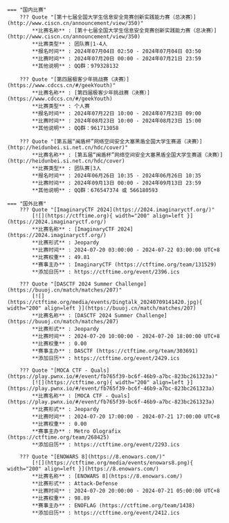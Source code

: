     === "国内比赛"
        ??? Quote "[第十七届全国大学生信息安全竞赛创新实践能力赛（总决赛）](http://www.ciscn.cn/announcement/view/350)"  
            **比赛名称** : [第十七届全国大学生信息安全竞赛创新实践能力赛（总决赛）](http://www.ciscn.cn/announcement/view/350)  
            **比赛类型** : 团队赛|1-4人  
            **报名时间** : 2024年07月04日 02:50 - 2024年07月04日 03:50  
            **比赛时间** : 2024年07月20日 00:00 - 2024年07月21日 23:59  
            **其他说明** : QQ群：979328132  
            
        ??? Quote "[第四届极客少年挑战赛（决赛）](https://www.cdccs.cn/#/geekYouth)"  
            **比赛名称** : [第四届极客少年挑战赛（决赛）](https://www.cdccs.cn/#/geekYouth)  
            **比赛类型** : 个人赛  
            **报名时间** : 2024年07月22日 10:00 - 2024年07月23日 09:00  
            **比赛时间** : 2024年08月23日 10:00 - 2024年08月23日 15:00  
            **其他说明** : QQ群：961713058  
            
        ??? Quote "[第五届“闽盾杯”网络空间安全大塞黑盾全国大学生赛道（决赛）](http://heidunbei.si.net.cn/hdc/cover)"  
            **比赛名称** : [第五届“闽盾杯”网络空间安全大塞黑盾全国大学生赛道（决赛）](http://heidunbei.si.net.cn/hdc/cover)  
            **比赛类型** : 团队赛|3人  
            **报名时间** : 2024年06月26日 10:35 - 2024年06月26日 10:35  
            **比赛时间** : 2024年09月13日 00:00 - 2024年09月13日 23:59  
            **其他说明** : QQ群：676547374 或 566180593  
                
    === "国外比赛"
        ??? Quote "[ImaginaryCTF 2024](https://2024.imaginaryctf.org/)"  
            [![](https://ctftime.org){ width="200" align=left }](https://2024.imaginaryctf.org/)  
            **比赛名称** : [ImaginaryCTF 2024](https://2024.imaginaryctf.org/)  
            **比赛形式** : Jeopardy  
            **比赛时间** : 2024-07-20 03:00:00 - 2024-07-22 03:00:00 UTC+8  
            **比赛权重** : 49.81  
            **赛事主办** : ImaginaryCTF (https://ctftime.org/team/131529)  
            **添加日历** : https://ctftime.org/event/2396.ics  
            
        ??? Quote "[DASCTF 2024 Summer Challenge](https://buuoj.cn/match/matches/207)"  
            [![](https://ctftime.org/media/events/Dingtalk_20240709141420.jpg){ width="200" align=left }](https://buuoj.cn/match/matches/207)  
            **比赛名称** : [DASCTF 2024 Summer Challenge](https://buuoj.cn/match/matches/207)  
            **比赛形式** : Jeopardy  
            **比赛时间** : 2024-07-20 10:00:00 - 2024-07-20 18:00:00 UTC+8  
            **比赛权重** : 0.00  
            **赛事主办** : DASCTF (https://ctftime.org/team/303691)  
            **添加日历** : https://ctftime.org/event/2429.ics  
            
        ??? Quote "[MOCA CTF - Quals](https://play.pwnx.io/#/event/fb765f39-bc6f-46b9-a7bc-823bc261323a)"  
            [![](https://ctftime.org){ width="200" align=left }](https://play.pwnx.io/#/event/fb765f39-bc6f-46b9-a7bc-823bc261323a)  
            **比赛名称** : [MOCA CTF - Quals](https://play.pwnx.io/#/event/fb765f39-bc6f-46b9-a7bc-823bc261323a)  
            **比赛形式** : Jeopardy  
            **比赛时间** : 2024-07-20 17:00:00 - 2024-07-21 17:00:00 UTC+8  
            **比赛权重** : 0.00  
            **赛事主办** : Metro Olografix (https://ctftime.org/team/268425)  
            **添加日历** : https://ctftime.org/event/2293.ics  
            
        ??? Quote "[ENOWARS 8](https://8.enowars.com/)"  
            [![](https://ctftime.org/media/events/enowars8.png){ width="200" align=left }](https://8.enowars.com/)  
            **比赛名称** : [ENOWARS 8](https://8.enowars.com/)  
            **比赛形式** : Attack-Defense  
            **比赛时间** : 2024-07-20 20:00:00 - 2024-07-21 05:00:00 UTC+8  
            **比赛权重** : 98.89  
            **赛事主办** : ENOFLAG (https://ctftime.org/team/1438)  
            **添加日历** : https://ctftime.org/event/2412.ics  
            